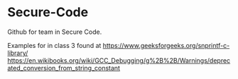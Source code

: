 # Secure-Code
Github for team in Secure Code.

Examples for in class 3 found at https://www.geeksforgeeks.org/snprintf-c-library/
https://en.wikibooks.org/wiki/GCC_Debugging/g%2B%2B/Warnings/deprecated_conversion_from_string_constant
